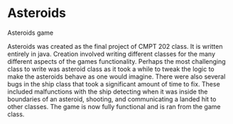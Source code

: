 # Asteroids
Asteroids game

Asteroids was created as the final project of CMPT 202 class. It is written entirely in java.  Creation involved writing different classes for the many different aspects of the games functionality. Perhaps the most challenging class to write was asteroid class as it took a while to tweak the logic to make the asteroids behave as one would imagine. There were also several bugs in the ship class that took a significant amount of time to fix. These included malfunctions with the ship detecting when it was inside the boundaries of an asteroid, shooting, and communicating a landed hit to other classes. The game is now fully functional and is ran from the game class.
